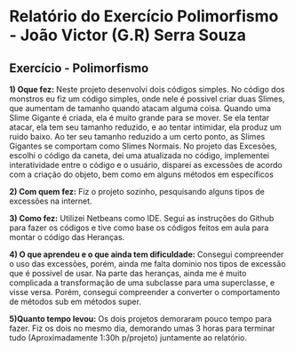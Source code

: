 # Relatório do Exercício Polimorfismo - João Victor (G.R) Serra Souza 

## Exercício - Polimorfismo


**1) Oque fez:**
Neste projeto desenvolvi dois códigos simples. No código dos monstros eu fiz um código simples, onde nele é possivel criar duas Slimes, que aumentam de tamanho quando atacam alguma coisa. Quando uma Slime Gigante é criada, ela é muito grande para se mover. Se ela tentar atacar, ela tem seu tamanho reduzido, e ao tentar intimidar, ela produz um ruido baixo. Ao ter seu tamanho reduzido a um certo ponto, as Slimes Gigantes se comportam como Slimes Normais.
No projeto das Excesões, escolhi o código da caneta, dei uma atualizada no código, implementei interatividade entre o código e o usuário, disparei as excessões de acordo com a criação do objeto, bem como em alguns métodos em específicos

**2) Com quem fez:**
Fiz o projeto sozinho, pesquisando alguns tipos de excessões na internet.

**3) Como fez:**
Utilizei Netbeans como IDE. Segui as instruções do Github para fazer os códigos e tive como base os códigos feitos em aula para montar o código das Heranças.

**4) O que aprendeu e o que ainda tem dificuldade:**
Consegui compreender o uso das excessões, porém, ainda me falta dominio nos tipos de excessão que é possivel de usar. Na parte das heranças, ainda me é muito complicada a transformação de uma subclasse para uma superclasse, e visse versa. Porém, consegui compreender a converter o comportamento de métodos sub em métodos super.

**5)Quanto tempo levou:**
Os dois projetos demoraram pouco tempo para fazer. Fiz os dois no mesmo dia, demorando umas 3 horas para terminar tudo (Aproximadamente 1:30h p/projeto) juntamente ao relatório.
